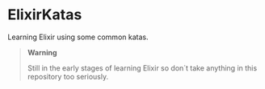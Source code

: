 # ElixirKatas

Learning Elixir using some common katas.

> **Warning**
>
> Still in the early stages of learning Elixir so don´t take anything in this repository too seriously.
